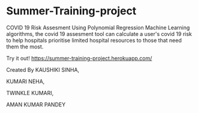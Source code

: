 # Summer-Training-project
COVID 19 Risk Assesment
Using Polynomial Regression Machine Learning algorithms, the covid 19 assesment tool can calculate a user's covid 19 risk to help hospitals prioritise limited hospital resources to those that need them the most.

Try it out!
https://summer-training-project.herokuapp.com/




Created By
KAUSHIKI SINHA,

KUMARI NEHA,

TWINKLE KUMARI,

AMAN KUMAR PANDEY
